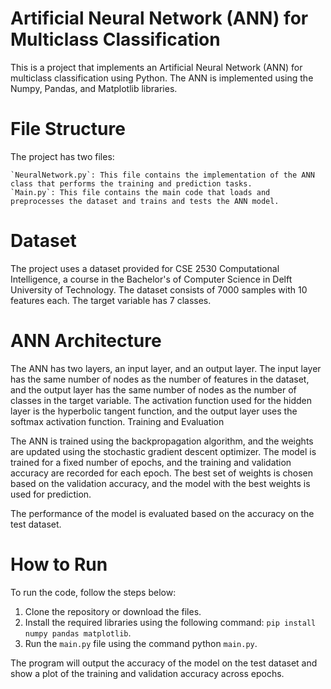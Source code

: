 # Artificial Neural Network (ANN) for Multiclass Classification

This is a project that implements an Artificial Neural Network (ANN) for multiclass classification using Python. The ANN is implemented using the Numpy, Pandas, and Matplotlib libraries.

# File Structure

The project has two files:

    `NeuralNetwork.py`: This file contains the implementation of the ANN class that performs the training and prediction tasks.
    `Main.py`: This file contains the main code that loads and preprocesses the dataset and trains and tests the ANN model.

# Dataset

The project uses a dataset provided for CSE 2530 Computational Intelligence, a course in the Bachelor's of Computer Science in Delft University of Technology. The dataset consists of 7000 samples with 10 features each. The target variable has 7 classes.

# ANN Architecture

The ANN has two layers, an input layer, and an output layer. The input layer has the same number of nodes as the number of features in the dataset, and the output layer has the same number of nodes as the number of classes in the target variable. The activation function used for the hidden layer is the hyperbolic tangent function, and the output layer uses the softmax activation function.
Training and Evaluation

The ANN is trained using the backpropagation algorithm, and the weights are updated using the stochastic gradient descent optimizer. The model is trained for a fixed number of epochs, and the training and validation accuracy are recorded for each epoch. The best set of weights is chosen based on the validation accuracy, and the model with the best weights is used for prediction.

The performance of the model is evaluated based on the accuracy on the test dataset.

# How to Run

To run the code, follow the steps below:

1. Clone the repository or download the files.
2. Install the required libraries using the following command: `pip install numpy pandas matplotlib`.
3. Run the `main.py` file using the command python `main.py`.

The program will output the accuracy of the model on the test dataset and show a plot of the training and validation accuracy across epochs.
